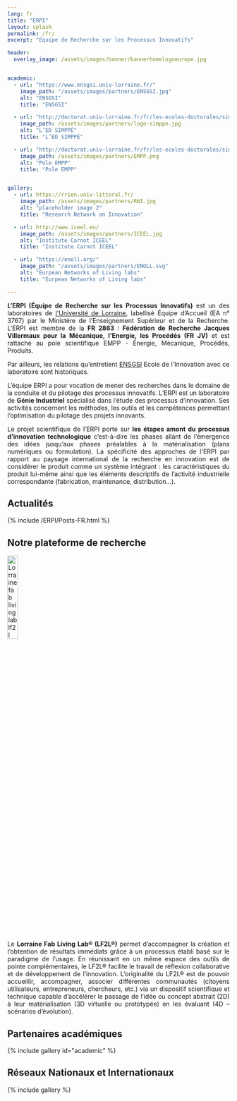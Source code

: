 ```yaml
---
lang: fr
title: "ERPI"
layout: splash
permalink: /fr/
excerpt: "Equipe de Recherche sur les Processus Innovatifs"

header:
  overlay_image: /assets/images/banner/bannerhomelogoeurope.jpg


academic:
  - url: "https://www.ensgsi.univ-lorraine.fr/"
    image_path: "/assets/images/partners/ENSGSI.jpg"
    alt: "ENSGSI"
    title: "ENSGSI"

  - url: "http://doctorat.univ-lorraine.fr/fr/les-ecoles-doctorales/simppe/presentation"
    image_path: /assets/images/partners/logo-simppe.jpg
    alt: "L’ED SIMPPÉ"
    title: "L’ED SIMPPÉ"

  - url: "http://doctorat.univ-lorraine.fr/fr/les-ecoles-doctorales/simppe/presentation"
    image_path: /assets/images/partners/EMPP.png
    alt: "Pole EMPP"
    title: "Pole EMPP"  


gallery:
  - url: https://rrien.univ-littoral.fr/
    image_path: /assets/images/partners/RNI.jpg
    alt: "placeholder image 2"
    title: "Research Network on Innovation"

  - url: http://www.iceel.eu/
    image_path: /assets/images/partners/ICEEL.jpg
    alt: "Institute Carnot ICEEL"
    title: "Institute Carnot ICEEL"

  - url: "https://enoll.org/"
    image_path: "/assets/images/partners/ENOLL.svg"
    alt: "Eurpean Networks of Living labs"
    title: "Eurpean Networks of Living labs"

---
```


<p style="text-align:justify;"><b>L’ERPI (Équipe de Recherche sur les Processus Innovatifs)</b> est un des laboratoires de <a href="http://univ-lorraine.fr">l'Université de Lorraine</a>, labellisé Équipe d’Accueil (EA n° 3767) par le Ministère de l’Enseignement Supérieur et de la Recherche.
L'ERPI est membre de la <b>FR 2863 : Fédération de Recherche Jacques Villermaux pour la Mécanique, l'Energie, les Procédés (FR JV)</b> et est rattaché au pole scientifique EMPP - Énergie, Mécanique, Procédés, Produits.</p>

<p style="text-align:justify;">Par ailleurs, les relations qu’entretient <a href="http://ensgsi.univ-lorraine.fr">ENSGSI</a> Ecole de l'Innovation avec ce laboratoire sont historiques.</p>

<p style="text-align:justify;">L’équipe ERPI a pour vocation de mener des recherches dans le domaine de la conduite et du pilotage des processus innovatifs.
L’ERPI est un laboratoire de <b>Génie Industriel</b> spécialisé dans l’étude des processus d’innovation. Ses activités concernent les méthodes, les outils et les compétences permettant l’optimisation du pilotage des projets innovants.</p>

<p style="text-align:justify;">Le projet scientifique de l’ERPI porte sur <b>les étapes amont du processus d’innovation technologique</b> c’est-à-dire les phases allant de l’émergence des idées jusqu’aux phases préalables à la matérialisation (plans numériques ou formulation). La spécificité des approches de l'ERPI par rapport au paysage international de la recherche en innovation est de considérer le produit comme un système intégrant : les caractéristiques du produit lui-même ainsi que les éléments descriptifs de l’activité industrielle correspondante (fabrication, maintenance, distribution…).</p>

## Actualités

{% include /ERPI/Posts-FR.html %}


## Notre plateforme de recherche 

<a href="http://lf2l.fr/">
<img src="/assets/images/partners/LF2L-Vertical.jpg"  alt= "Lorraine fab living lab lf2l" width="22%" class="align-right">
</a>

<p style="text-align:justify;">Le <b>Lorraine Fab Living Lab® (LF2L®)</b> permet d’accompagner la création et l’obtention de résultats immédiats grâce à un processus établi basé sur le paradigme de l’usage. En réunissant en un même espace des outils de pointe complémentaires, le LF2L® facilite le travail de réflexion collaborative et de développement de l’innovation. L’originalité du LF2L® est de pouvoir accueillir, accompagner, associer différentes communautés (citoyens utilisateurs, entrepreneurs, chercheurs, etc.) via un dispositif scientifique et technique capable d’accélérer le passage de l’idée ou concept abstrait (2D) à leur matérialisation (3D virtuelle ou prototypée) en les évaluant (4D – scénarios d’évolution).</p>


## Partenaires académiques


{% include gallery id="academic" %}



## Réseaux Nationaux et Internationaux

{% include gallery %}

